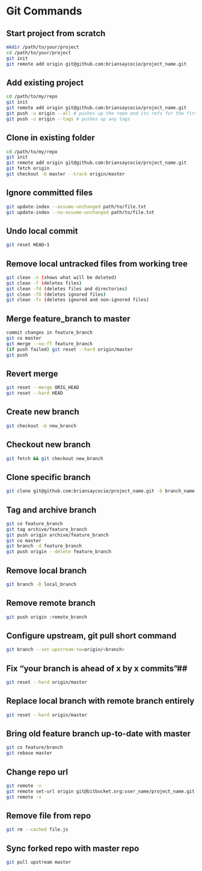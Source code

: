 # Git Commands

## Start project from scratch
```bash
mkdir /path/to/your/project
cd /path/to/your/project
git init
git remote add origin git@github.com:briansaycocie/project_name.git
```

## Add existing project
```bash
cd /path/to/my/repo
git init
git remote add origin git@github.com:briansaycocie/project_name.git
git push -u origin --all # pushes up the repo and its refs for the first time
git push -u origin --tags # pushes up any tags
```

## Clone in existing folder
```bash
cd /path/to/my/repo
git init
git remote add origin git@github.com:briansaycocie/project_name.git
git fetch origin
git checkout -b master --track origin/master
```

## Ignore committed files
```bash
git update-index --assume-unchanged path/to/file.txt
git update-index --no-assume-unchanged path/to/file.txt
```

## Undo local commit
```bash
git reset HEAD~1
```

## Remove local untracked files from working tree
```bash
git clean -n (shows what will be deleted)
git clean -f (deletes files)
git clean -fd (deletes files and directories)
git clean -fX (deletes ignored files)
git clean -fx (deletes ignored and non-ignored files)
```

## Merge feature_branch to master
```bash
commit changes in feature_branch
git co master
git merge --no-ff feature_branch
(if push failed) git reset --hard origin/master
git push
```

## Revert merge
```bash
git reset --merge ORIG_HEAD
git reset --hard HEAD
```

## Create new branch
```bash
git checkout -b new_branch
```

## Checkout new branch
```bash
git fetch && git checkout new_branch
```

## Clone specific branch
```bash
git clone git@github.com:briansaycocie/project_name.git -b branch_name
```

## Tag and archive branch
```bash
git co feature_branch
git tag archive/feature_branch
git push origin archive/feature_branch
git co master
git branch -d feature_branch
git push origin --delete feature_branch
```

## Remove local branch
```bash
git branch -D local_branch
```

## Remove remote branch
```bash
git push origin :remote_branch
```

## Configure upstream, git pull short command
```bash
git branch --set-upstream-to=origin/<branch>
```

## Fix “your branch is ahead of x by x commits”##
```bash
git reset --hard origin/master
```

## Replace local branch with remote branch entirely
```bash
git reset --hard origin/master
```

## Bring old feature branch up-to-date with master
```bash
git co feature/branch
git rebase master
```

## Change repo url
```bash
git remote -v
git remote set-url origin git@bitbucket.org:user_name/project_name.git (or git remote rm origin, then git remote add origin git@bitbucket...)
git remote -v
```

## Remove file from repo
```bash
git rm --cached file.js
```

## Sync forked repo with master repo
```bash
git pull upstream master
```